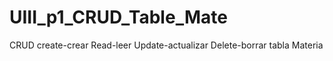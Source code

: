 # UIII_p1_CRUD_Table_Mate
CRUD create-crear Read-leer Update-actualizar Delete-borrar tabla Materia
